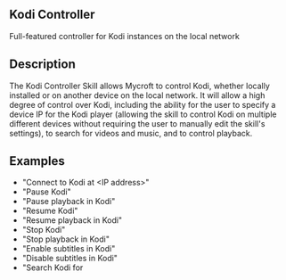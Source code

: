 ## Kodi Controller
Full-featured controller for Kodi instances on the local network

## Description 
The Kodi Controller Skill allows Mycroft to control Kodi, whether locally installed
or on another device on the local network.  It will allow a high degree of control
over Kodi, including the ability for the user to specify a device IP for the Kodi
player (allowing the skill to control Kodi on multiple different devices without
requiring the user to manually edit the skill's settings), to search for videos and
music, and to control playback.

## Examples 
* "Connect to Kodi at &lt;IP address&gt;"
* "Pause Kodi"
* "Pause playback in Kodi"
* "Resume Kodi"
* "Resume playback in Kodi"
* "Stop Kodi"
* "Stop playback in Kodi"
* "Enable subtitles in Kodi"
* "Disable subtitles in Kodi"
* "Search Kodi for <title>"

## Credits 
Matt Burns

## Notes
While three other skills for Kodi are already available for Mycroft, none are in
active development, none provide the degree of control this skill intends to
provide, and none allow an easy way to switch between different devices.

The Kodi Controller Skill uses Kodi's JSON-RPC API, and requires the kodipydent
Python module.

## Setup

In Kodi, enable "[Allow remote control via HTTP](https://kodi.wiki/view/Settings/Services/Control)".  

Enter the connection information in the Skills settings page of Mycroft Home.  Eventually, the user will be able to connect to Kodi (if using the default port with no password) using the device's IP address using any of the following commands:
"Mycroft, connect to Kodi on &lt;IP address&gt;"
"Mycroft, connect to Kodi at &lt;IP address&gt;"
"Mycroft, Kodi connect &lt;IP address&gt;"

## Usage

### Connection

* Connect: "Connect to Kodi on &lt;IP address&gt;", "Connect to Kodi at &lt;IP address&gt;", "Kodi connect &lt;IP address&gt;"  **&#91;WIP&#93;** 

### Input Controls

* Up: "Kodi up"
* Down: "Kodi down"
* Left: "Kodi left"
* Right: "Kodi right"
* Select: "Kodi select", "Kodi click", "Kodi enter"
* Info: "Kodi info"
* Home: "Kodi home"
* Context menu: "Kodi context"
* Back: "Kodi back"

### Playback

* Pause: "Kodi pause", "Kodi pause playback", "Pause Kodi", "Pause playback in Kodi"
* Play: "Kodi play", "Play Kodi", "Kodi unpause", "Unpause Kodi"
* Stop: "Kodi stop", "Kodi stop playback", "Stop Kodi"
* Resume/rewatch last played: "Kodi resume", "Kodi resume playback", "Resume playback in Kodi", "Kodi play last watched" **&#91;WIP&#93;** 
* Seek forward: "Kodi skip ahead", "Kodi seek forward"
* Seek backward: "Kodi skip back", "Kodi seek backward"
* Show on-screen display: "Kodi display", "Kodi show on-screen display"
* Search/open media: "Kodi find &lt;title&gt;", "Kodi search for &lt;title&gt;", "Search Kodi for &lt;title&gt;", "Search in Kodi for &lt;title&gt;"  **&#91;WIP&#93;** 
* Play random movie: "Kodi play a random movie", "Play a random movie in Kodi", "Kodi random movie" **&#91;WIP&#93;** 
* Enable subtitles: "Kodi enable subtitles", "Enable subtitles in Kodi", "Kodi turn on subtitiles" **&#91;WIP&#93;** 
* Disable subtitles: "Kodi disable subtitles", "Disable subtitles in Kodi", "Kodi turn off subtitles" **&#91;WIP&#93;** 

### Media Library

* Scan for new video: "Kodi scan movies", "Kodi scan videos"
* Scan for new audio: "Kodi scan audio"

## TODO

* Fix ability to enable/disable subtitles
* Add ability to search for and play movies
* Add ability to play a random movie
* Add ability to play last watched video

**Update:** Yes, this skill is still in development.  I ran into issues with the Kodi API concerning searching for and playing specific videos, and then I had to set this aside for a while due to focus on other personal and professional projects.  I hope to make some significant updates and improvements in the next couple of weeks, and to make sure the skill is updated for Python 3.4+.
